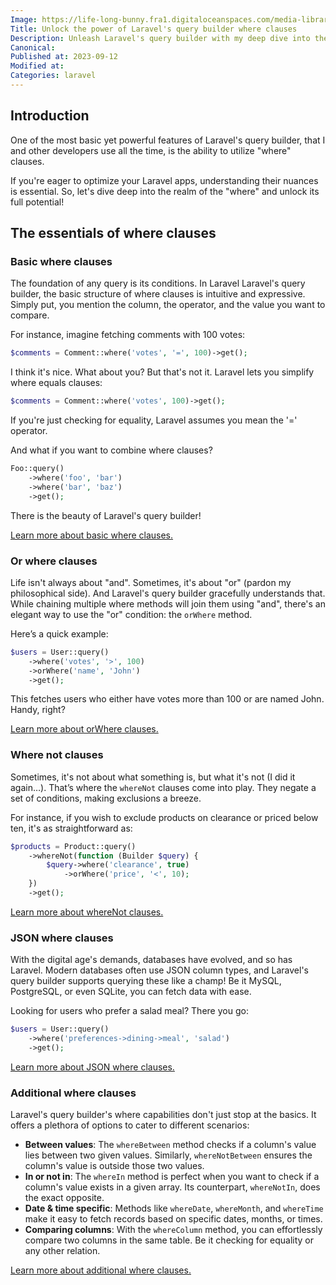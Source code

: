 ```yaml
---
Image: https://life-long-bunny.fra1.digitaloceanspaces.com/media-library/production/71/NjPIPYfFErJWOhUIgb6vbjhiAibOPR-metacHJvZ3JhbW1pbmdfbGZlcnRzLmpwZw%3D%3D-.jpg
Title: Unlock the power of Laravel's query builder where clauses
Description: Unleash Laravel's query builder with my deep dive into the power of "where" clauses—triggering conditions, exclusions, JSON queries, and more.
Canonical: 
Published at: 2023-09-12
Modified at: 
Categories: laravel
---
```


## Introduction

One of the most basic yet powerful features of Laravel's query builder, that I and other developers use all the time, is the ability to utilize "where" clauses.

If you're eager to optimize your Laravel apps, understanding their nuances is essential. So, let's dive deep into the realm of the "where" and unlock its full potential!

## The essentials of where clauses

### Basic where clauses

The foundation of any query is its conditions. In Laravel Laravel's query builder, the basic structure of where clauses is intuitive and expressive. Simply put, you mention the column, the operator, and the value you want to compare.

For instance, imagine fetching comments with 100 votes:

```php
$comments = Comment::where('votes', '=', 100)->get();
```

I think it's nice. What about you? But that's not it. Laravel lets you simplify where equals clauses:

```php
$comments = Comment::where('votes', 100)->get();
```

If you're just checking for equality, Laravel assumes you mean the '=' operator. 

And what if you want to combine where clauses?

```php
Foo::query()
    ->where('foo', 'bar')
    ->where('bar', 'baz')
    ->get();
```

There is the beauty of Laravel's query builder!

[Learn more about basic where clauses.](https://laravel.com/docs/10.x/queries#basic-where-clauses)

### Or where clauses

Life isn't always about "and". Sometimes, it's about "or" (pardon my philosophical side). And Laravel's query builder gracefully understands that. While chaining multiple where methods will join them using "and", there's an elegant way to use the "or" condition: the `orWhere` method.

Here’s a quick example:

```php
$users = User::query()
    ->where('votes', '>', 100)
    ->orWhere('name', 'John')
    ->get();
```

This fetches users who either have votes more than 100 or are named John. Handy, right?

[Learn more about orWhere clauses.](https://laravel.com/docs/10.x/queries#or-where-clauses)

### Where not clauses

Sometimes, it's not about what something is, but what it's not (I did it again…). That’s where the `whereNot` clauses come into play. They negate a set of conditions, making exclusions a breeze.

For instance, if you wish to exclude products on clearance or priced below ten, it's as straightforward as:

```php
$products = Product::query()
    ->whereNot(function (Builder $query) {
        $query->where('clearance', true)
            ->orWhere('price', '<', 10);
    })
    ->get();
```

[Learn more about whereNot clauses.](https://laravel.com/docs/10.x/queries#where-not-clauses)

### JSON where clauses

With the digital age's demands, databases have evolved, and so has Laravel. Modern databases often use JSON column types, and Laravel's query builder supports querying these like a champ! Be it MySQL, PostgreSQL, or even SQLite, you can fetch data with ease.

Looking for users who prefer a salad meal? There you go:

```php
$users = User::query()
    ->where('preferences->dining->meal', 'salad')
    ->get();
```

[Learn more about JSON where clauses.](https://laravel.com/docs/10.x/queries#json-where-clauses)

### Additional where clauses

Laravel's query builder's where capabilities don't just stop at the basics. It offers a plethora of options to cater to different scenarios:

- **Between values**: The `whereBetween` method checks if a column's value lies between two given values. Similarly, `whereNotBetween` ensures the column's value is outside those two values.
- **In or not in**: The `whereIn` method is perfect when you want to check if a column's value exists in a given array. Its counterpart, `whereNotIn`, does the exact opposite.
- **Date & time specific**: Methods like `whereDate`, `whereMonth`, and `whereTime` make it easy to fetch records based on specific dates, months, or times.
- **Comparing columns**: With the `whereColumn` method, you can effortlessly compare two columns in the same table. Be it checking for equality or any other relation.

[Learn more about additional where clauses.](https://laravel.com/docs/10.x/queries#additional-where-clauses)